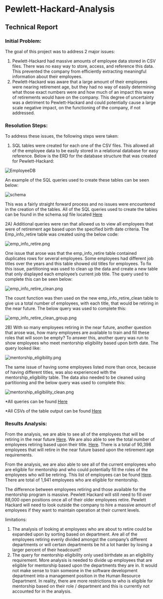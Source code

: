 # Pewlett-Hackard-Analysis

## Technical Report

### Initial Problem:
The goal of this project was to address 2 major issues:
1)	Pewlett-Hackard had massive amounts of employee data stored in CSV files. There was no easy way to store, access, and reference this data. This prevented the company from efficiently extracting meaningful information about their employees.
2)	Pewlett-Hackard was aware that a large amount of their employees were nearing retirement age, but they had no way of easily determining what those exact numbers were and how much of an impact this wave of retirements would have on the company. This degree of uncertainty was a detriment to Pewlett-Hackard and could potentially cause a large scale negative impact, on the functioning of the company, if not addressed.


### Resolution Steps:
To address these issues, the following steps were taken:
1)	SQL tables were created for each one of the CSV files. This allowed all of the employee data to be easily stored in a relational database for easy reference. Below is the ERD for the database structure that was created for Pewlett-Hackard:

![EmployeeDB](https://github.com/Waking-Dreamer/Pewlett-Hackard-Analysis/tree/master/Images/EmployeeDB.png)

An example of the SQL queries used to create these tables can be seen below:

![schema](https://github.com/Waking-Dreamer/Pewlett-Hackard-Analysis/tree/master/Images/schema.png)

This was a fairly straight forward process and no issues were encountered in the creation of the tables. All of the SQL queries used to create the tables can be found in the schema.sql file located [Here](https://github.com/Waking-Dreamer/Pewlett-Hackard-Analysis/tree/master/Queries/schema.sql)


2A) Additional queries were ran that allowed us to view all employees that were of retirement age based upon the specified birth date criteria. The Emp_info_retire table was created using the below code:

![emp_info_retire.png](https://github.com/Waking-Dreamer/Pewlett-Hackard-Analysis/tree/master/Images/emp_info_retire.png)

One issue that arose was that the emp_info_retire table contained duplicates rows for several employees. Some employees had different job titles over the years and this table showed old titles for employees. To fix this issue, partitioning was used to clean up the data and create a new table that only displayed each employee’s current job title. The query used to complete this can be seen below:

![emp_info_retire_clean.png](https://github.com/Waking-Dreamer/Pewlett-Hackard-Analysis/tree/master/Images/emp_info_retire_clean.png)

The count function was then used on the new emp_info_retire_clean table to give us a total number of employees, with each title, that would be retiring in the near future. The below query was used to complete this:

![emp_info_retire_clean_group.png](https://github.com/Waking-Dreamer/Pewlett-Hackard-Analysis/tree/master/Images/emp_info_retire_clean_group.png)

2B) With so many employees retiring in the near future, another question that arose was, how many employees are available to train and fill these roles that will soon be empty? To answer this, another query was run to show employees who meet mentorship eligibility based upon birth date. The query looked like:

![mentorship_eligibility.png](https://github.com/Waking-Dreamer/Pewlett-Hackard-Analysis/tree/master/Images/mentorship_eligibility.png)

The same issue of having some employees listed more than once, because of having different titles, was also experienced with the mentorship_eligibility table. The data also needed to be cleaned using partitioning and the below query was used to complete this:

![mentorship_eligibility_clean.png](https://github.com/Waking-Dreamer/Pewlett-Hackard-Analysis/tree/master/Images/mentorship_eligibility_clean.png)

*All queries can be found [Here](https://github.com/Waking-Dreamer/Pewlett-Hackard-Analysis/tree/master/Queries/challenge_queries.sql)

*All CSVs of the table output can be found [Here](https://github.com/Waking-Dreamer/Pewlett-Hackard-Analysis/tree/master/Challenge_Query_Output)


### Results Analysis:

From the analysis, we are able to see all of the employees that will be retiring in the near future [Here](https://github.com/Waking-Dreamer/Pewlett-Hackard-Analysis/tree/master/Challenge_Query_Output/emp_info_retire_clean.csv). We are also able to see the total number of employees retiring based upon their title. [Here](https://github.com/Waking-Dreamer/Pewlett-Hackard-Analysis/tree/master/Challenge_Query_Output/emp_info_retire_clean_group.csv). There is a total of 90,398 employees that will retire in the near future based upon the retirement age requirements.

From the analysis, we are also able to see all of the current employees who are eligible for mentorship and who could potentially fill the roles of the employees who will be retiring. This list of employees can be found [Here](https://github.com/Waking-Dreamer/Pewlett-Hackard-Analysis/tree/master/Challenge_Query_Output/mentorship_eligibility_clean.csv). There are total of 1,941 employees who are eligible for mentorship.

The difference between employees retiring and those available for the mentorship program is massive. Pewlett Hackard will still need to fill over 88,000 open positions once all of their older employees retire. Pewlett Hackard will need to look outside the company to hire a massive amount of employees if they want to maintain operation at their current levels.

limitations:

1)	The analysis of looking at employees who are about to retire could be expanded upon by sorting based on department. Are all of the employees retiring evenly divided amongst the company’s different departments or will certain departments be hit a lot harder by losing a larger percent of their headcount?
2)	The query for mentorship eligibility only used birthdate as an eligibility requirement. More analysis is needed to divide up employees that are eligible for mentorship based upon the departments they are in. It would not make sense to train someone in the software development department into a management position in the Human Resource Department. In reality, there are more restrictions to who is eligible for mentorship based on their role / department and this is currently not accounted for in the analysis.

